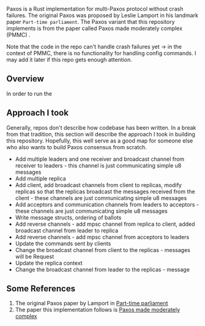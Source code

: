 
Paxos is a Rust implementation for multi-Paxos protocol without crash failures. The original Paxos was proposed by Leslie Lamport in his landmark paper `Part-time parliament`. The Paxos variant that this repository implements is from the paper called Paxos made moderately complex (PMMC) .

Note that the code in the repo can't handle crash failures yet -> in the context of PMMC, there is no functionality for handling config commands. I may add it later if this repo gets enough attention.

## Overview
In order to run the 


## Approach I took
Generally, repos don't describe how codebase has been written. In a break from that tradition, this section will describe the approach I took in building this repository. Hopefully, this well serve as a good map for someone else who also wants to build Paxos consensus from scratch.
- Add multiple leaders and one receiver and broadcast channel from receiver to leaders - this channel is just communicating simple u8 messages
- Add multiple replica
- Add client, add broadcast channels from client to replicas, modify replicas so that the replicas broadcast the messages received from the client - these channels are just communicating simple u8 messages
- Add acceptors and communication channels from leaders to acceptors -  these channels are just communicating simple u8 messages
- Write message structs, ordering of ballots
- Add reverse channels - add mpsc channel from replica to client, added broadcast channel from leader to replica
- Add reverse channels - add mpsc channel from acceptors to  leaders
- Update the commands sent by clients
- Change the broadcast channel from client to the replicas - messages will be Request
- Update the replica context
- Change the broadcast channel from leader to the replicas - message



## Some References
1. The original Paxos paper by Lamport  in [Part-time parliament](https://lamport.azurewebsites.net/pubs/lamport-paxos.pdf)
2. The paper this implementation follows is [Paxos made moderately complex](https://lamport.azurewebsites.net/pubs/lamport-paxos.pdf)

